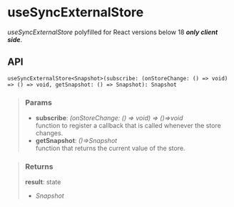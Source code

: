 # useSyncExternalStore
_useSyncExternalStore_ polyfilled for React versions below 18 ___only client side___.

## API

```tsx
useSyncExternalStore<Snapshot>(subscribe: (onStoreChange: () => void) => () => void, getSnapshot: () => Snapshot): Snapshot 
```

> ### Params
>
> - __subscribe__: _(onStoreChange: () => void) => ()=>void_  
function to register a callback that is called whenever the store changes.
> - __getSnapshot__: _()=>Snapshot_  
function that returns the current value of the store.
>

> ### Returns
>
> __result__: state
> - _Snapshot_  
>
